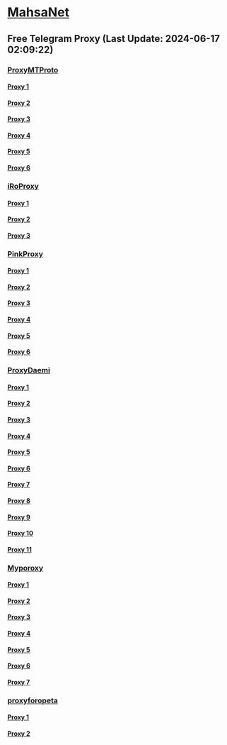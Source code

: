 
# [MahsaNet](https://t.me/mahsa_net)
## Free Telegram Proxy (Last Update: 2024-06-17 02:09:22)
### [ProxyMTProto](https://t.me/ProxyMTProto)
#### [Proxy 1](tg://proxy?server=cloudflare.nokia.net.co.uk.do_yo.want_to.clash_with.this.www.microsoft.com.there_is_no.place_like.localhost.www.bing.com.count_with_me.cyou.net.digikala.com.msn.com.bsi.ir.enamad.ir.now_sud.again_to_fight.everyone.i_am.the_intern.Tamin-insure.foundation.&port=443&secret=7gAAAAAAAAAAAAAAAAAAAAB0Z2p1Lm9yZw%3D%3D)
#### [Proxy 2](tg://proxy?server=cloudflare.nokia.net.co.uk.do_yo.want_to.clash_with.this.www.microsoft.com.there_is_no.place_like.localhost.www.bing.com.count_with_me.cyou.net.digikala.com.msn.com.bsi.ir.enamad.ir.now_sud.again_to_fight.everyone.i_am.the_internet.cadnsvalidation.fun.&port=1234&secret=3QAAAAAAAAAAAAAAAAAAAAA%3D)
#### [Proxy 3](tg://proxy?server=cloudflare.yjc.ir.tabnak.ir.entekhab_com.eslami.ac.ir.bonyadmaskan.com.hidoctor_com.etemadonline.com.rokna.net.ayandehnews_com.farhangnews.ir.irna_com.shahrekhabar.com.rajanews_com.zoomit.ir.digiato.com.ninisite.com.beytoote_com.org.sheffield.college.&port=443&secret=3dpBFlW2hP6Hq_WOwiNeKBY%3D)
#### [Proxy 4](tg://proxy?server=cloudflare.sarpoosh_com.mehrpatogh.com.seemorgh.com.cloob_com.tci.ir.radiofarda.com.salamcinama_com.sahamyab.com.darmanito_com.etemadonline.com.rokna.net.ayandehnews.org.justdoing.business.&port=443&secret=eeda411655b684fe87abf58ec2235e28167765622e62616c652e6972)
#### [Proxy 5](tg://proxy?server=cloudflare.nokia.net.co.uk.do_yo.want_to.clash_with.this.www.microsoft.com.there_is_no.place_like.localhost.www.bing.com.count_with_me.cyou.net.digikala.com.msn.com.bsi.ir.enamad.ir.now_sud.again_to_fight.everyone.i_am.the_interne.mizan-online.help.&port=443&secret=7gAAAAAAAAAAAAAAAAAAAAB0Z2p1Lm9yZw%3D%3D)
#### [Proxy 6](tg://proxy?server=cloudflare.nokia.net.co.uk.do_yo.want_to.clash_with.this.www.microsoft.com.there_is_no.place_like.localhost.www.bing.com.count_with_me.cyou.net.digikala.com.msn.com.bsi.ir.enamad.ir.now_sud.again_to_fight.everyone.i_am.the_internet.wellfarecheck.shop.&port=1234&secret=3QAAAAAAAAAAAAAAAAAAAAA=)
### [iRoProxy](https://t.me/iRoProxy)
#### [Proxy 1](tg://proxy?server=103.69.224.186&port=98&secret=_____________________w)
#### [Proxy 2](tg://proxy?server=103.69.224.231&port=150&secret=7HQighJPBNEnVRNB6tdkVw)
#### [Proxy 3](tg://proxy?server=103.69.224.186&port=98&secret=_____________________w)
### [PinkProxy](https://t.me/PinkProxy)
#### [Proxy 1](tg://proxy?server=94.177.51.41&port=777&secret=7HQighJPBNMYVRNB6tdkVw)
#### [Proxy 2](tg://proxy?server=94.177.51.10&port=8443&secret=7HQighJPBNMYVRNB6tdkVw)
#### [Proxy 3](tg://proxy?server=185.121.225.184&port=43&secret=_____________________w)
#### [Proxy 4](tg://proxy?server=94.177.51.10&port=8443&secret=7HQighJPBNMYVRNB6tdkVw)
#### [Proxy 5](tg://proxy?server=94.177.51.10&port=8443&secret=7HQighJPBNMYVRNB6tdkVw)
#### [Proxy 6](tg://proxy?server=88.80.135.9&port=9889&secret=_____________________w)
### [ProxyDaemi](https://t.me/ProxyDaemi)
#### [Proxy 1](tg://proxy?server=cloudflare.nokia.net.co.uk.do_yo.want_to.clash_with.this.www.microsoft.com.there_is_no.place_like.localhost.www.bing.com.count_with_me.cyou.net.digikala.com.msn.com.bsi.ir.enamad.ir.now_sud.again_to_fight.everyone.i_am.the_interne.ir-students-news.gives.&port=443&secret=7gAAAAAAAAAAAAAAAAAAAAB0Z2p1Lm9yZw%3D%3D)
#### [Proxy 2](tg://proxy?server=88.80.135.9&port=9889&secret=_w)
#### [Proxy 3](tg://proxy?server=cloudflare.yjc.ir.tabnak.ir.entekhab_com.eslami.ac.ir.bonyadmaskan.com.hidoctor_com.etemadonline.com.rokna.net.ayandehnews_com.farhangnews.ir.irna_com.shahrekhabar.com.rajanews_com.zoomit.ir.digiato.com.ninisite.com.beytoote_com.org.sheffield.college.&port=443&secret=3dpBFlW2hP6Hq_WOwiNeKBY%3D)
#### [Proxy 4](tg://proxy?server=cloudflare.nokia.net.co.uk.do_yo.want_to.clash_with.this.www.microsoft.com.there_is_no.place_like.localhost.www.bing.com.count_with_me.cyou.net.digikala.com.msn.com.bsi.ir.enamad.ir.now_sud.again_to_fight.everyone.i_am.the_internet.wellfarecheck.shop.&port=1234&secret=3QAAAAAAAAAAAAAAAAAAAAA%3D)
#### [Proxy 5](tg://proxy?server=103.69.224.186&port=98&secret=_w)
#### [Proxy 6](tg://proxy?server=46.229.251.27&port=9889&secret=_w)
#### [Proxy 7](tg://proxy?server=cloudflare.com.nokia.co.uk.do_you.want_to.clash_without.this.www.microsoft.com.there_is_no.place_like.localhost.www.bing.com.count_with_me.cyou.net.digikala.com.msn.com.bsi.ir.enamad.ir.now_sudo.again_to_fight.everyone.i_am.ftp_internet.tcp-udp.co.uk.&port=3443&secret=FgMBAgABAAH8AwOG4kw63QPQ)
#### [Proxy 8](tg://proxy?server=cloudflare.com.nokia.co.uk.do_you.want_to.clash_without.this.www.microsoft.com.there_is_no.place_like.localhost.www.bing.com.count_with_me.cyou.net.digikala.com.msn.com.bsi.ir.enamad.ir.now_sudo.again_to_fight.everyone.i_am.tcp_internet.tcp-nat.co.uk.&port=3443&secret=FgMBAgABAAH8AwOG4kw63QPQ)
#### [Proxy 9](tg://proxy?server=cloudflare.com.nokia.co.uk.do_you.want_to.clash_without.this.www.microsoft.com.there_is_no.place_like.localhost.www.bing.com.count_with_me.cyou.net.digikala.com.msn.com.bsi.ir.enamad.ir.now_sudo.again_to_fight.everyone.i_am.nat_internet.dns-net.co.uk.&port=7443&secret=FgMBAgABAAH8AwOG4kw63QPQ)
#### [Proxy 10](tg://proxy?server=103.69.224.231&port=150&secret=7HQighJPBNEnVRNB6tdkVw)
#### [Proxy 11](tg://proxy?server=94.177.51.10&port=8443&secret=7HQighJPBNMYVRNB6tdkVw)
### [Myporoxy](https://t.me/Myporoxy)
#### [Proxy 1](tg://proxy?server=Cloudflare.com.nokia.com.co.uk.do_yo.want_to.clash_with.this.www.microsoft.com.there_is_no.place_like.localhost.www.bing.com.count_with_me.cyou.net.digikala.com.www.enamad.ir.google.com.again_to_fight.everyone.i_am.the_internet.ghodratman.site&port=6550&secret=7HQighJPBNMYVRNB6tdkVwPQ)
#### [Proxy 2](tg://proxy?server=Cloudflare.com.nokia.com.co.uk.do_yo.want_to.clash_with.this.www.microsoft.com.there_is_no.place_like.localhost.www.bing.com.count_with_me.cyou.net.digikala.com.www.enamad.ir.google.com.again_to_fight.everyone.i_am.the_internet.ghodratman.site&port=6550&secret=7HQighJPBNMYVRNB6tdkVwPQ)
#### [Proxy 3](tg://proxy?server=Cloudflare.com.nokia.com.co.uk.do_yo.want_to.clash_with.this.www.microsoft.com.there_is_no.place_like.localhost.www.bing.com.count_with_me.cyou.net.digikala.com.www.enamad.ir.google.com.again_to_fight.everyone.i_am.the_internet.ghodratman.site&port=6550&secret=7HQighJPBNMYVRNB6tdkVwPQ)
#### [Proxy 4](tg://proxy?server=cloudflare.com.nokia.com.co.uk.do_yo.want_to.clash_with.this.www.microsoft.com.there_is_no.place_like.localhost.www.bing.com.count_with_me.cyou.net.digikala.com.www.enamad.ir.google.com.again_to_fight.everyone.i_am.the_internet.deragon.store&port=6550&secret=7HQighJPBNMYVRNB6tdkVwPQ)
#### [Proxy 5](tg://proxy?server=cloudflare.com.nokia.com.co.uk.do_yo.want_to.clash_with.this.www.microsoft.com.there_is_no.place_like.localhost.www.bing.com.count_with_me.cyou.net.digikala.com.www.enamad.ir.google.com.again_to_fight.everyone.i_am.the_internet.deragon.store&port=6550&secret=7HQighJPBNMYVRNB6tdkVwPQ)
#### [Proxy 6](tg://proxy?server=cloudflare.com.nokia.com.co.uk.do_yo.want_to.clash_with.this.www.microsoft.com.there_is_no.place_like.localhost.www.bing.com.count_with_me.cyou.net.digikala.com.www.enamad.ir.google.com.again_to_fight.everyone.i_am.the_internet.deragon.store&port=6550&secret=7HQighJPBNMYVRNB6tdkVwPQ)
#### [Proxy 7](tg://proxy?server=Cloudflare.com.nokia.com.co.uk.do_yo.want_to.clash_with.this.www.microsoft.com.there_is_no.place_like.localhost.www.bing.com.count_with_me.cyou.net.digikala.com.www.enamad.ir.google.com.again_to_fight.everyone.i_am.the_internet.ghodratman.site&port=6550&secret=7HQighJPBNMYVRNB6tdkVwPQ)
### [proxyforopeta](https://t.me/proxyforopeta)
#### [Proxy 1](tg://proxy?server=cloudflare.sarpoosh_com.mehrpatogh.com.seemorgh.com.cloob_com.tci.ir.radiofarda.com.salamcinama_com.sahamyab.com.darmanito_com.etemadonline.com.rokna.net.ayandehnews.org.yerevan.college&port=443&secret=eeda411655b684fe87abf58ec2235e28167765622e62616c652e6972)
#### [Proxy 2](tg://proxy?server=cloudflare.sarpoosh_com.mehrpatogh.com.seemorgh.com.cloob_com.tci.ir.radiofarda.com.salamcinama_com.sahamyab.com.darmanito_com.etemadonline.com.rokna.net.ayandehnews.org.yerevan.college&port=443&secret=eeda411655b684fe87abf58ec2235e28167765622e62616c652e6972)

    